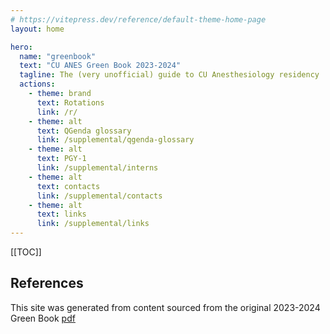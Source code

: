 ```yaml
---
# https://vitepress.dev/reference/default-theme-home-page
layout: home

hero:
  name: "greenbook"
  text: "CU ANES Green Book 2023-2024"
  tagline: The (very unofficial) guide to CU Anesthesiology residency
  actions:
    - theme: brand
      text: Rotations
      link: /r/
    - theme: alt
      text: QGenda glossary
      link: /supplemental/qgenda-glossary
    - theme: alt
      text: PGY-1
      link: /supplemental/interns
    - theme: alt
      text: contacts
      link: /supplemental/contacts
    - theme: alt
      text: links
      link: /supplemental/links
---
```


[[TOC]]

## References
This site was generated from content sourced from the original 2023-2024 Green Book [pdf](https://olucdenver-my.sharepoint.com/:b:/g/personal/elijah_christensen_cuanschutz_edu/EWoT0MEF5LhKkORS_LscBIMBpsfJ4x_4YukarSlVfCgnvQ?e=QwZBB1)
